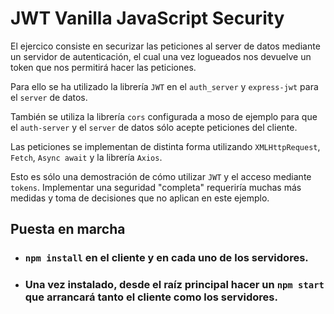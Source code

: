 # JWT Vanilla JavaScript Security

El ejercico consiste en securizar las peticiones al server de datos mediante un servidor de autenticación, el cual una vez logueados nos devuelve un token que nos permitirá hacer las peticiones.

Para ello se ha utilizado la librería `JWT` en el `auth_server` y `express-jwt` para el `server` de datos.

También se utiliza la librería `cors` configurada a moso de ejemplo para que el `auth-server` y el `server` de datos sólo acepte peticiones del cliente.

Las peticiones se implementan de distinta forma utilizando `XMLHttpRequest`, `Fetch`, `Async await` y la librería `Axios`.

Esto es sólo una demostración de cómo utilizar `JWT` y el acceso mediante `tokens`. Implementar una seguridad "completa" requeriría muchas más medidas y toma de decisiones que no aplican en este ejemplo.

## Puesta en marcha

- ### `npm install` en el cliente y en cada uno de los servidores.
- ### Una vez instalado, desde el raíz principal hacer un `npm start` que arrancará tanto el cliente como los servidores.
